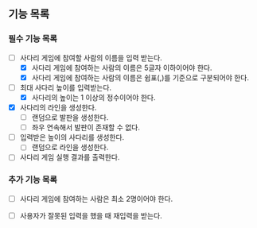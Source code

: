 ## 기능 목록

### 필수 기능 목록

- [ ] 사다리 게임에 참여할 사람의 이름을 입력 받는다.
    - [x] 사다리 게임에 참여하는 사람의 이름은 5글자 이하이어야 한다.
    - [x] 사다리 게임에 참여하는 사람의 이름은 쉼표(,)를 기준으로 구분되어야 한다.

- [ ] 최대 사다리 높이를 입력받는다.
    - [x] 사다리의 높이는 1 이상의 정수이어야 한다.

- [x] 사다리의 라인을 생성한다.
    - [ ] 랜덤으로 발판을 생성한다.
    - [ ] 좌우 연속해서 발판이 존재할 수 없다.

- [ ] 입력받은 높이의 사다리를 생성한다.
    - [ ] 랜덤으로 라인을 생성한다.

- [ ] 사다리 게임 실행 결과를 출력한다.

### 추가 기능 목록

- [ ] 사다리 게임에 참여하는 사람은 최소 2명이어야 한다.
- [ ] 사용자가 잘못된 입력을 했을 때 재입력을 받는다.


